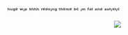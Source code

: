 ʰᵘᵍᵉ ʷᶦᵖ ˢʰʰʰ ʳᵉᵈᵒᶦⁿᵍ ᵗʰᵉᵐᵉ ᵇᶜ ᶦᵐ ᶠᵃᵗ ᵃⁿᵈ ᵃᵘᵗᶦˢᵗᶦᶜ
<p align="center">
  <img src="https://i.postimg.cc/8c76hRmN/Untitled1736-20250612002552.png" />
